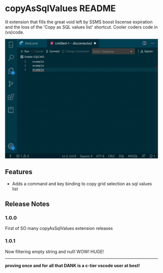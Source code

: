 # copyAsSqlValues README
lil extension that fills the great void left by SSMS boost liscense expiration and the loss of the 'Copy as SQL values list' shortcut. Cooler coders code in (vs)code.

![sqlCopy](./sqlValuesCopyAs.gif)

## Features

* Adds a command and key binding to copy grid selection as sql values list

## Release Notes

### 1.0.0

First of SO many copyAsSqlValues extension releases

### 1.0.1

Now filtering empty string and null! WOW! HUGE!

-----------------------------------------------------------------------------------------------------------

**proving once and for all that DANK is a c-tier vscode user at best!**
